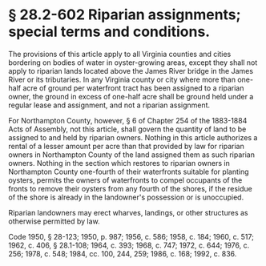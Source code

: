 # § 28.2-602 Riparian assignments; special terms and conditions.

<p>The provisions of this article apply to all Virginia counties and cities bordering on bodies of water in oyster-growing areas, except they shall not apply to riparian lands located above the James River bridge in the James River or its tributaries. In any Virginia county or city where more than one-half acre of ground per waterfront tract has been assigned to a riparian owner, the ground in excess of one-half acre shall be ground held under a regular lease and assignment, and not a riparian assignment.</p><p>For Northampton County, however, § 6 of Chapter 254 of the 1883-1884 Acts of Assembly, not this article, shall govern the quantity of land to be assigned to and held by riparian owners. Nothing in this article authorizes a rental of a lesser amount per acre than that provided by law for riparian owners in Northampton County of the land assigned them as such riparian owners. Nothing in the section which restores to riparian owners in Northampton County one-fourth of their waterfronts suitable for planting oysters, permits the owners of waterfronts to compel occupants of the fronts to remove their oysters from any fourth of the shores, if the residue of the shore is already in the landowner's possession or is unoccupied.</p><p>Riparian landowners may erect wharves, landings, or other structures as otherwise permitted by law.</p><p>Code 1950, § 28-123; 1950, p. 987; 1956, c. 586; 1958, c. 184; 1960, c. 517; 1962, c. 406, § 28.1-108; 1964, c. 393; 1968, c. 747; 1972, c. 644; 1976, c. 256; 1978, c. 548; 1984, cc. 100, 244, 259; 1986, c. 168; 1992, c. 836.</p>